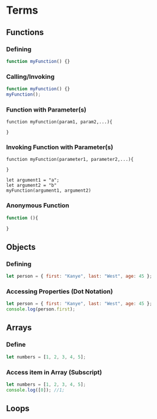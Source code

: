 # Terms

## Functions

### Defining

```js
function myFunction() {}
```

### Calling/Invoking

```js
function myFunction() {}
myFunction();
```

### Function with Parameter(s)

```
function myFunction(param1, param2,...){

}
```

### Invoking Function with Parameter(s)

```
function myFunction(parameter1, parameter2,...){

}

let argument1 = "a";
let argument2 = "b"
myFunction(argument1, argument2)
```

### Anonymous Function

```js
function (){

}
```

## Objects

### Defining

```js
let person = { first: "Kanye", last: "West", age: 45 };
```

### Accessing Properties (Dot Notation)

```js
let person = { first: "Kanye", last: "West", age: 45 };
console.log(person.first);
```

## Arrays

### Define

```js
let numbers = [1, 2, 3, 4, 5];
```

### Access item in Array (Subscript)

```js
let numbers = [1, 2, 3, 4, 5];
console.log([0]); //1;
```

## Loops

```
```
